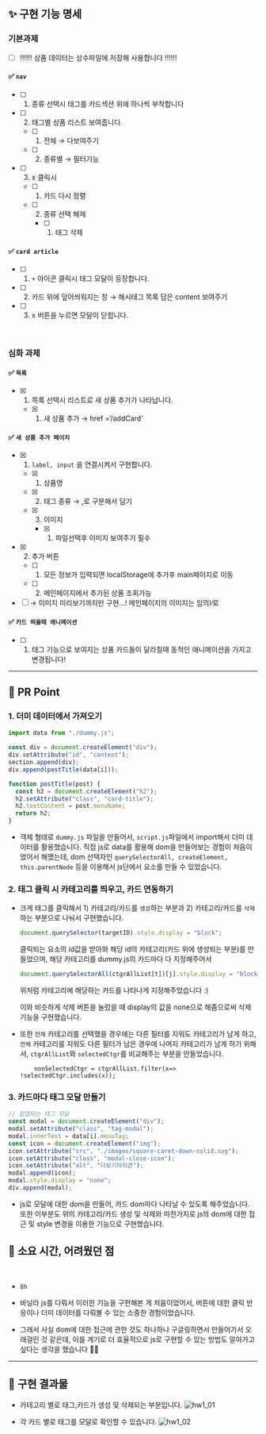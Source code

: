 <!-- PR의 제목은 "[ n주차 기본/심화/생각 과제 ] 과제명 " 으로 작성해주시면 되겠습니다 -->
<!-- PR은 리뷰어를 위한 글입니다, 보다 더 상세하게 적음으로써 소통을 활성화해봐요! -->

## ✨ 구현 기능 명세

### 기본과제

- [ ] ‼️‼️‼️ 상품 데이터는 상수파일에 저장해 사용합니다 ‼️‼️‼️

#### ✅ `nav`

- [ ] 1. 종류 선택시 태그를 카드섹션 위에 하나씩 부착합니다
- [ ] 2. 태그별 상품 리스트 보여줍니다.
  - [ ] 1. 전체 → 다보여주기
  - [ ] 2. 종류별 → 필터기능
- [ ] 3. x 클릭시
  - [ ] 1. 카드 다시 정렬
  - [ ] 2. 종류 선택 해제
    - [ ] 1. 태그 삭제

#### ✅ `card article`

- [ ] 1. `+` 아이콘 클릭시 태그 모달이 등장합니다.
- [ ] 2. 카드 위에 덮어씌워지는 창 → 해시태그 목록 담은 content 보여주기
- [ ] 3. x 버튼을 누르면 모달이 닫힙니다.

<br />

### 심화 과제

#### ✅ `목록`

- [x] 1. 목록 선택시 리스트로 새 상품 추가가 나타납니다.
  - [x] 1. 새 상품 추가 → href =’/addCard’

#### ✅ `새 상품 추가 페이지`

- [x] 1. `label, input` 을 연결시켜서 구현합니다.
  - [x] 1. 상품명
  - [x] 2. 태그 종류 → ,로 구분해서 담기
  - [x] 3. 이미지
    - [x] 1. 파일선택후 이미지 보여주기 필수
- [x] 2. 추가 버튼
  - [ ] 1. 모든 정보가 입력되면 localStorage에 추가후 main페이지로 이동
  - [ ] 2. 메인페이지에서 추가된 상품 조회가능
- [ ] → 이미지 미리보기까지만 구현…! 메인페이지의 이미지는 임의!⁄로

#### ✅ `카드 띄울때 애니메이션`

- [ ] 1. 태그 기능으로 보여지는 상품 카드들이 달라질때 동적인 애니메이션을 가지고 변경됩니다!

---

## 🌼 PR Point

### 1. 더미 데이터에서 가져오기

```js
import data from "./dummy.js";

const div = document.createElement("div");
div.setAttribute("id", "content");
section.append(div);
div.append(postTitle(data[i]));

function postTitle(post) {
  const h2 = document.createElement("h2");
  h2.setAttribute("class", "card-title");
  h2.textContent = post.menuName;
  return h2;
}
```

- 객체 형태로 `dummy.js` 파일을 만들어서, `script.js`파일에서 import해서 더미 데이터를 활용했습니다. 직접 js로 data를 활용해 dom을 만들어보는 경험이 처음이었어서 해맸는데, dom 선택자인 `querySelectorAll, createElement, this.parentNode` 등을 이용해서 js단에서 요소를 만들 수 있었습니다.

### 2. 태그 클릭 시 카테고리를 띄우고, 카드 연동하기

- 크게 태그를 클릭해서 1) 카테고리/카드를 `생성`하는 부분과 2) 카테고리/카드를 `삭제`하는 부분으로 나눠서 구현했습니다.

  ```js
  document.querySelector(targetID).style.display = "block";
  ```

  클릭되는 요소의 id값을 받아와 해당 id의 카테고리(카드 위에 생성되는 부분)를 만들었으며,
  해당 카테고리를 dummy.js의 카드마다 다 지정해주어서

  ```js
  document.querySelectorAll(ctgrAllList[t])[j].style.display = "block";
  ```

  위처럼 카테고리에 해당하는 카드를 나타나게 지정해주었습니다 :)

  이와 비슷하게 삭제 버튼을 눌렀을 때 display의 값을 none으로 해줌으로써 삭제 기능을 구현했습니다.

- 또한 `전체` 카테고리를 선택했을 경우에는 다른 필터를 지워도 카테고리가 남게 하고, `전체` 카테고리를 지워도 다른 필터가 남은 경우에 나머지 카테고리가 남게 하기 위해서, `ctgrAllList`와 `selectedCtgr`를 비교해주는 부분을 만들었습니다.
  ```
      nonSelectedCtgr = ctgrAllList.filter(x=> !selectedCtgr.includes(x));
  ```

### 3. 카드마다 태그 모달 만들기

```js
// 팝업되는 태그 모달
const modal = document.createElement("div");
modal.setAttribute("class", "tag-modal");
modal.innerText = data[i].menuTag;
const icon = document.createElement("img");
icon.setAttribute("src", "./images/square-caret-down-solid.svg");
icon.setAttribute("class", "modal-close-icon");
icon.setAttribute("alt", "더보기아이콘");
modal.append(icon);
modal.style.display = "none";
div.append(modal);
```

- js로 모달에 대한 dom을 만들어, 카드 dom마다 나타날 수 있도록 해주었습니다.
  또한 이부분도 위의 카테고리/카드 생성 및 삭제와 마찬가지로 js의 dom에 대한 접근 및 style 변경을 이용한 기능으로 구현했습니다.

## 🥺 소요 시간, 어려웠던 점

<br />

- `8h`
  <br />

- 바닐라 js를 다뤄서 이러한 기능을 구현해본 게 처음이었어서, 버튼에 대한 클릭 반응이나 더미 데이터를 다뤄볼 수 있는 소중한 경험이었습니다.
- 그래서 사실 dom에 대한 접근에 관한 것도 하나하나 구글링하면서 만들어가서 오래걸린 것 같은데, 이를 계기로 더 효율적으로 js로 구현할 수 있는 방법도 알아가고 싶다는 생각을 했습니다 🥹🔥
  <br />

---

## 🌈 구현 결과물

- 카테고리 별로 태그,카드가 생성 및 삭제되는 부분입니다.
  ![hw1_01](https://user-images.githubusercontent.com/49463954/233651516-e3fc0cb7-bd59-493a-835f-a7447b683826.gif)

- 각 카드 별로 태그를 모달로 확인할 수 있습니다.
  ![hw1_02](https://user-images.githubusercontent.com/49463954/233651948-c41e7824-91ab-4a8c-8768-2003641cba66.gif)

